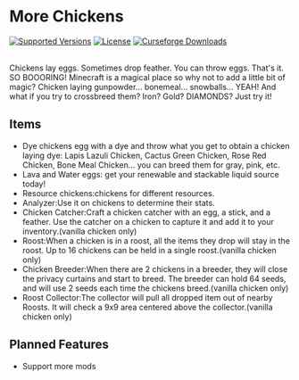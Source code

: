 # More Chickens

<a href="https://www.curseforge.com/minecraft/mc-mods/morechickens"><img src="https://img.shields.io/badge/Available%20for-MC%201.16.5,%201.17.1-c70039" alt="Supported Versions"></a>
<a href="https://github.com/cnlimiter/MoreChickens/blob/master/LICENSE"><img src="https://img.shields.io/github/license/cnlimiter/MoreChickens?style=flat&color=900c3f" alt="License"></a>
<a href="https://www.curseforge.com/minecraft/mc-mods/morechickens"><img src="http://cf.way2muchnoise.eu/morechickens.svg" alt="Curseforge Downloads"></a><br><br>  

Chickens lay eggs. Sometimes drop feather. You can throw eggs. That's it. SO BOOORING! Minecraft is a magical place so why not to add a little bit of magic? Chicken laying gunpowder... bonemeal... snowballs... YEAH! And what if you try to crossbreed them? Iron? Gold? DIAMONDS? Just try it!

## Items
- Dye chickens egg with a dye and throw what you get to obtain a chicken laying dye: Lapis Lazuli Chicken, Cactus Green Chicken, Rose Red Chicken, Bone Meal Chicken... you can breed them for gray, pink, etc.
- Lava and Water eggs: get your renewable and stackable liquid source today!
- Resource chickens:chickens for different resources.
- Analyzer:Use it on chickens to determine their stats.
- Chicken Catcher:Craft a chicken catcher with an egg, a stick, and a feather. Use the catcher on a chicken to capture it and add it to your inventory.(vanilla chicken only)
- Roost:When a chicken is in a roost, all the items they drop will stay in the roost. Up to 16 chickens can be held in a single roost.(vanilla chicken only)
- Chicken Breeder:When there are 2 chickens in a breeder, they will close the privacy curtains and start to breed. The breeder can hold 64 seeds, and will use 2 seeds each time the chickens breed.(vanilla chicken only)
- Roost Collector:The collector will pull all dropped item out of nearby Roosts. It will check a 9x9 area centered above the collector.(vanilla chicken only)

## Planned Features
- Support more mods
